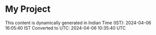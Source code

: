 # My Project

This content is dynamically generated in Indian Time (IST): 2024-04-06 16:05:40 IST
Converted to UTC: 2024-04-06 10:35:40 UTC
